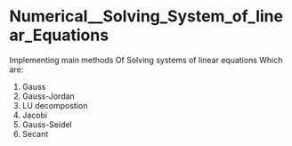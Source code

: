 # Numerical__Solving_System_of_linear_Equations
Implementing main methods Of Solving systems of linear equations Which are:
1) Gauss
2) Gauss-Jordan
3) LU decompostion
4) Jacobi
5) Gauss-Seidel
6) Secant
